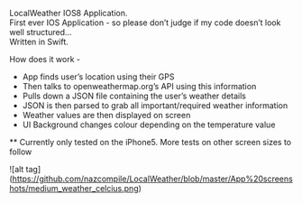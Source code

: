 LocalWeather IOS8 Application.<br />
First ever IOS Application - so please don’t judge if my code doesn’t look well structured…<br />
Written in Swift.


How does it work - 
* App finds user’s location using their GPS
* Then talks to openweathermap.org’s API using this information
* Pulls down a JSON file containing the user’s weather details
* JSON is then parsed to grab all important/required weather information
* Weather values are then displayed on screen
* UI Background changes colour depending on the temperature value

** Currently only tested on the iPhone5. More tests on other screen sizes to follow

![alt tag] (https://github.com/nazcompile/LocalWeather/blob/master/App%20screenshots/medium_weather_celcius.png)

